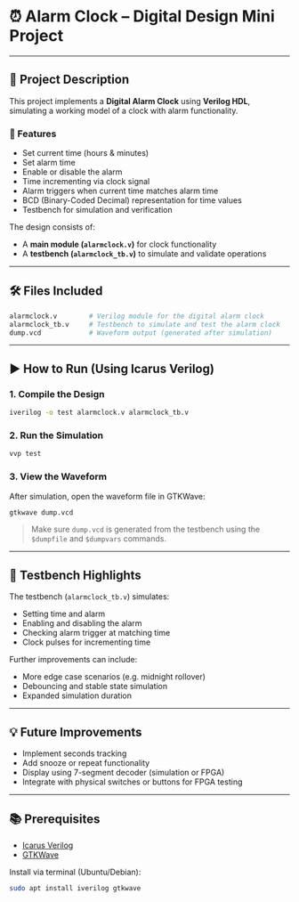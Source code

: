 # ⏰ Alarm Clock – Digital Design Mini Project  

---

## 📘 Project Description

This project implements a **Digital Alarm Clock** using **Verilog HDL**, simulating a working model of a clock with alarm functionality.

### 🔧 Features

- Set current time (hours & minutes)  
- Set alarm time  
- Enable or disable the alarm  
- Time incrementing via clock signal  
- Alarm triggers when current time matches alarm time  
- BCD (Binary-Coded Decimal) representation for time values  
- Testbench for simulation and verification

The design consists of:
- A **main module (`alarmclock.v`)** for clock functionality  
- A **testbench (`alarmclock_tb.v`)** to simulate and validate operations  

---

## 🛠️ Files Included

```bash
alarmclock.v        # Verilog module for the digital alarm clock
alarmclock_tb.v     # Testbench to simulate and test the alarm clock
dump.vcd            # Waveform output (generated after simulation)
```

---

## ▶️ How to Run (Using Icarus Verilog)

### 1. Compile the Design

```bash
iverilog -o test alarmclock.v alarmclock_tb.v
```

### 2. Run the Simulation

```bash
vvp test
```

### 3. View the Waveform

After simulation, open the waveform file in GTKWave:

```bash
gtkwave dump.vcd
```

> Make sure `dump.vcd` is generated from the testbench using the `$dumpfile` and `$dumpvars` commands.

---

## 🧪 Testbench Highlights

The testbench (`alarmclock_tb.v`) simulates:
- Setting time and alarm  
- Enabling and disabling the alarm  
- Checking alarm trigger at matching time  
- Clock pulses for incrementing time  

Further improvements can include:
- More edge case scenarios (e.g. midnight rollover)  
- Debouncing and stable state simulation  
- Expanded simulation duration

---

## 💡 Future Improvements

- Implement seconds tracking  
- Add snooze or repeat functionality  
- Display using 7-segment decoder (simulation or FPGA)  
- Integrate with physical switches or buttons for FPGA testing  

---

## 📚 Prerequisites

- [Icarus Verilog](http://iverilog.icarus.com/)
- [GTKWave](http://gtkwave.sourceforge.net/)

Install via terminal (Ubuntu/Debian):

```bash
sudo apt install iverilog gtkwave
```
